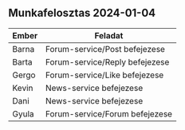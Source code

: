## Munkafelosztas 2024-01-04

| Ember | Feladat                        |
|-------|--------------------------------|
| Barna | Forum-service/Post befejezese  |
| Barta | Forum-service/Reply befejezese |
| Gergo | Forum-service/Like befejezese  |
| Kevin | News-service befejezese        |
| Dani  | News-service befejezese        |
| Gyula | Forum-service/Forum befejezese |
